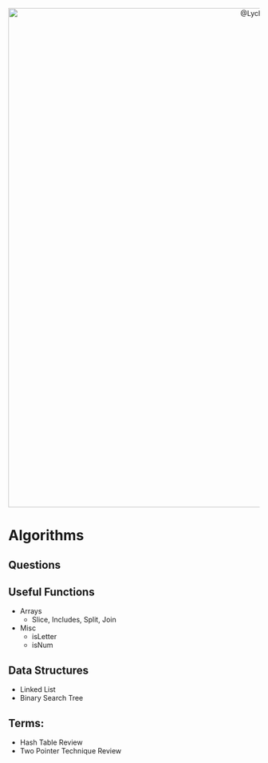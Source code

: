 <p align="center">
<img src="https://res.cloudinary.com/dojmo7vcc/image/upload/v1646490715/algo-cover_weay7n.png" width="1000px" alt="@LycheeOrg"></p>

# Algorithms
## Questions
## Useful Functions
- Arrays
    - Slice, Includes, Split, Join
- Misc
    - isLetter
    - isNum
## Data Structures
- Linked List
- Binary Search Tree


## Terms:
 - Hash Table Review
 - Two Pointer Technique Review
